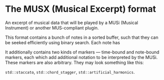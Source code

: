# The MUSX (Musical Excerpt) format

An excerpt of musical data that will be played
by a MUSi (Musical Instrument) or another MUS-compliant plugin.

This format contains a bunch of notes in a sorted buffer,
such that they can be seeked efficiently using binary search.
Each note has

It additionally contains two kinds of markers — time-bound and note-bound markers,
each which add additional notation to be interpreted by the MUSi.
These markers are also arbitrary. They may look something like this:

`std::staccato`, `std::chord_stagger`, `std::artificial_harmonics`.
